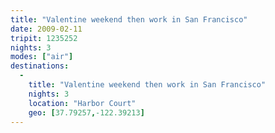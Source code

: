 ```yaml
---
title: "Valentine weekend then work in San Francisco"
date: 2009-02-11
tripit: 1235252
nights: 3
modes: ["air"]
destinations:
  -
    title: "Valentine weekend then work in San Francisco"
    nights: 3
    location: "Harbor Court"
    geo: [37.79257,-122.39213]
---
```



